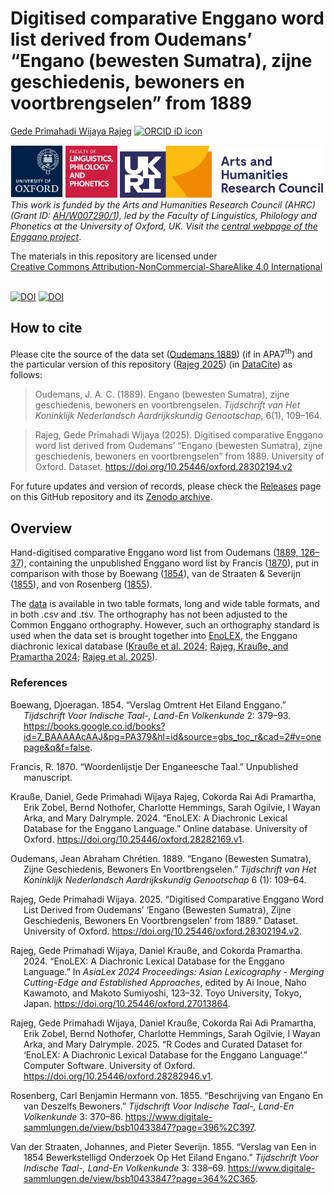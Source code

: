 Digitised comparative Enggano word list derived from Oudemans’ “Engano
(bewesten Sumatra), zijne geschiedenis, bewoners en voortbrengselen”
from 1889
================
[Gede Primahadi Wijaya
Rajeg](https://www.ling-phil.ox.ac.uk/people/gede-rajeg)
<a itemprop="sameAs" content="https://orcid.org/0000-0002-2047-8621" href="https://orcid.org/0000-0002-2047-8621" target="orcid.widget" rel="noopener noreferrer" style="vertical-align:top;"><img src="https://orcid.org/sites/default/files/images/orcid_16x16.png" style="width:1em;margin-right:.5em;" alt="ORCID iD icon"></a>

<!-- README.md is generated from README.Rmd. Please edit that file -->
<!-- badges: start -->

[<img
src="https://raw.githubusercontent.com/engganolang/digitised-holle-list/main/file-oxweb-logo.gif"
width="84" alt="The University of Oxford" />](https://www.ox.ac.uk/)
[<img
src="https://raw.githubusercontent.com/engganolang/digitised-holle-list/main/file-lingphil.png"
width="83"
alt="Faculty of Linguistics, Philology and Phonetics, the University of Oxford" />](https://www.ling-phil.ox.ac.uk/)
[<img
src="https://raw.githubusercontent.com/engganolang/digitised-holle-list/main/file-ahrc.png"
width="325" alt="Arts and Humanities Research Council (AHRC)" />](https://www.ukri.org/councils/ahrc/)
</br>*This work is funded by the Arts and Humanities Research Council
(AHRC) (Grant ID:
[AH/W007290/1](https://gtr.ukri.org/projects?ref=AH%2FW007290%2F1)), led
by the Faculty of Linguistics, Philology and Phonetics at the University
of Oxford, UK. Visit the [central webpage of the Enggano
project](https://enggano.ling-phil.ox.ac.uk/)*.

<p xmlns:cc="http://creativecommons.org/ns#" xmlns:dct="http://purl.org/dc/terms/">
<p xmlns:cc="http://creativecommons.org/ns#" xmlns:dct="http://purl.org/dc/terms/">
<a property="dct:title" rel="cc:attributionURL">The materials in this
repository are licensed under
<a href="https://creativecommons.org/licenses/by-nc-sa/4.0/?ref=chooser-v1" target="_blank" rel="license noopener noreferrer" style="display:inline-block;">Creative
Commons Attribution-NonCommercial-ShareAlike 4.0
International<img style="height:22px!important;margin-left:3px;vertical-align:text-bottom;" src="https://mirrors.creativecommons.org/presskit/icons/cc.svg?ref=chooser-v1" alt=""><img style="height:22px!important;margin-left:3px;vertical-align:text-bottom;" src="https://mirrors.creativecommons.org/presskit/icons/by.svg?ref=chooser-v1" alt=""><img style="height:22px!important;margin-left:3px;vertical-align:text-bottom;" src="https://mirrors.creativecommons.org/presskit/icons/nc.svg?ref=chooser-v1" alt=""><img style="height:22px!important;margin-left:3px;vertical-align:text-bottom;" src="https://mirrors.creativecommons.org/presskit/icons/sa.svg?ref=chooser-v1" alt=""></a>
</p>

[![DOI](https://img.shields.io/badge/doi-10.25446/oxford.28302194.v1-blue.svg?style=flat&labelColor=whitesmoke&logo=data%3Aimage%2Fpng%3Bbase64%2CiVBORw0KGgoAAAANSUhEUgAAAB8AAAAfCAYAAAAfrhY5AAAJsklEQVR42qWXd1DTaRrHf%2BiB2Hdt5zhrAUKz4IKEYu9IGiGFFJJQ0gkJCAKiWFDWBRdFhCQUF3UVdeVcRQEBxUI3yY9iEnQHb3bdW1fPubnyz%2F11M7lvEHfOQee2ZOYzPyDv%2B3yf9%2Fk95YX4fx%2BltfUt08GcFEuPR4U9hDDZ%2FVngIlhb%2FSiI6InkTgLzgDcgfvtnovhH4BzoVlrbwr55QnhCtBW4QHXnFrZbPBaQoBh4%2FSYH2EnpBEtqcDMVzB93wA%2F8AFwa23XFGcc8CkT3mxz%2BfXWtq9T9IQlLIXYEuHojudb%2BCM7Hgdq8ydi%2FAHiBXyY%2BLjwFlAEnS6Jnar%2FvnQVhvdzasad0eKvWZKe8hvDB2ofLZ%2FZEcWsh%2BhyIuyO5Bxs2iZIE4nRv7NWAb0EO8AC%2FWPxjYAWuOEX2MSXZVgPxzmRL3xKz3ScGpx6p6QnOx4mDIFqO0w6Q4fEhO5IzwxlSwyD2FYHzwAW%2BAZ4fEsf74gCumykwNHskLM7taQxLYjjIyy8MUtraGhTWdkfhkFJqtvuVl%2F9l2ZquDfEyrH8B0W06nnpH3JtIyRGpH1iJ6SfxDIHjRXHJmdQjLpfHeN54gnfFx4W9QRnovx%2FN20aXZeTD2J84hn3%2BqoF2Tqr14VqTPUCIcP%2B5%2Fly4qC%2BUL3sYxSvNj1NwsVYPsWdMUfomsdkYm3Tj0nbV0N1wRKwFe1MgKACDIBdMAhPE%2FwicwNWxll8Ag40w%2BFfhibJkGHmutjYeQ8gVlaN%2BjO51nDysa9TwNUFMqaGbKdRJZFfOJSp6mkRKsv0rRIpEVWjAvyFkxNOEpwvcAVPfEe%2Bl8ojeNTx3nXLBcWRrYGxSRjDEk0VlpxYrbe1ZmaQ5xuT0u3r%2B2qe5j0J5uytiZPGsRL2Jm32AldpxPUNJ3jmmsN4x62z1cXrbedXBQf2yvIFCeZrtyicZZG2U2nrrBJzYorI2EXLrvTfCSB43s41PKEvbZDEfQby6L4JTj%2FfIwam%2B4%2BwucBu%2BDgNK05Nle1rSt9HvR%2FKPC4U6LTfvUIaip1mjIa8fPzykii23h2eanT57zQ7fsyYH5QjywwlooAUcAdOh5QumgTHx6aAO7%2FL52eaQNEShrxfhL6albEDmfhGflrsT4tps8gTHNOJbeDeBlt0WJWDHSgxs6cW6lQqyg1FpD5ZVDfhn1HYFF1y4Eiaqa18pQf3zzYMBhcanlBjYfgWNayAf%2FASOgklu8bmgD7hADrk4cRlOL7NSOewEcbqSmaivT33QuFdHXj5sdvjlN5yMDrAECmdgDWG2L8P%2BAKLs9ZLZ7dJda%2BB4Xl84t7QvnKfvpXJv9obz2KgK8dXyqISyV0sXGZ0U47hOA%2FAiigbEMECJxC9aoKp86re5O5prxOlHkcksutSQJzxZRlPZmrOKhsQBF5zEZKybUC0vVjG8PqOnhOq46qyDTDnj5gZBriWCk4DvXrudQnXQmnXblebhAC2cCB6zIbM4PYgGl0elPSgIf3iFEA21aLdHYLHUQuVkpgi02SxFdrG862Y8ymYGMvXDzUmiX8DS5vKZyZlGmsSgQqfLub5RyLNS4zfDiZc9Edzh%2FtCE%2BX8j9k%2FqWB071rcZyMImne1SLkL4GRw4UPHMV3jjwEYpPG5uW5fAEot0aTSJnsGAwHJi2nvF1Y5OIqWziVCQd5NT7t6Q8guOSpgS%2Fa1dSRn8JGGaCD3BPXDyQRG4Bqhu8XrgAp0yy8DMSvvyVXDgJcJTcr1wQ2BvFKf65jqhvmxXUuDpGBlRvV36XvGjQzLi8KAKT2lYOnmxQPGorURSV0NhyTIuIyqOmKTMhQ%2BieEsgOgpc4KBbfDM4B3SIgFljvfHF6cef7qpyLBXAiQcXvg5l3Iunp%2FWv4dH6qFziO%2BL9PbrimQ9RY6MQphEfGUpOmma7KkGzuS8sPUFnCtIYcKCaI9EXo4HlQLgGrBjbiK5EqMj2AKWt9QWcIFMtnVvQVDQV9lXJJqdPVtUQpbh6gCI2Ov1nvZts7yYdsnvRgxiWFOtNJcOMVLn1vgptVi6qrNiFOfEjHCDB3J%2BHDLqUB77YgQGwX%2Fb1eYna3hGKdlqJKIyiE4nSbV8VFgxmxR4b5mVkkeUhMgs5YTi4ja2XZ009xJRHdkfwMi%2BfocaancuO7h%2FMlcLOa0V%2FSw6Dq47CumRQAKhgbOP8t%2BMTjuxjJGhXCY6XpmDDFqWlVYbQ1aDJ5Cptdw4oLbf3Ck%2BdWkVP0LpH7s9XLPXI%2FQX8ws%2Bj2In63IcRvOOo%2BTTjiN%2BlssfRsanW%2B3REVKoavBOAPTXABW4AL7e4NygHdpAKBscmlDh9Jysp4wxbnUNna3L3xBvyE1jyrGIkUHaqQMuxhHElV6oj1picvgL1QEuS5PyZTEaivqh5vUCKJqOuIgPFGESns8kyFk7%2FDxyima3cYxi%2FYOQCj%2F%2B9Ms2Ll%2Bhn4FmKnl7JkGXQGDKDAz9rUGL1TIlBpuJr9Be2JjK6qPzyDg495UxXYF7JY1qKimw9jWjF0iV6DRIqE%2B%2FeWG0J2ofmZTk0mLYVd4GLiFCOoKR0Cg727tWq981InYynvCuKW43aXgEjofVbxIqrm0VL76zlH3gQzWP3R3Bv9oXxclrlO7VVtgBRpSP4hMFWJ8BrUSBCJXC07l40X4jWuvtc42ofNCxtlX2JH6bdeojXgTh5TxOBKEyY5wvBE%2BACh8BtOPNPkApjoxi5h%2B%2FFMQQNpWvZaMH7MKFu5Ax8HoCQdmGkJrtnOiLHwD3uS5y8%2F2xTSDrE%2F4PT1yqtt6vGe8ldMBVMEPd6KwqiYECHDlfbvzphcWP%2BJiZuL5swoWQYlS%2Br7Yu5mNUiGD2retxBi9fl6RDGn4Ti9B1oyYy%2BMP5G87D%2FCpRlvdnuy0PY6RC8BzTA40NXqckQ9TaOUDywkYsudxJzPgyDoAWn%2BB6nEFbaVxxC6UXjJiuDkW9TWq7uRBOJocky9iMfUhGpv%2FdQuVVIuGjYqACbXf8aa%2BPeYNIHZsM7l4s5gAQuUAzRUoT51hnH3EWofXf2vkD5HJJ33vwE%2FaEWp36GHr6GpMaH4AAPuqM5eabH%2FhfG9zcCz4nN6cPinuAw6IHwtvyB%2FdO1toZciBaPh25U0ducR2PI3Zl7mokyLWKkSnEDOg1x5fCsJE9EKhH7HwFNhWMGMS7%2BqxyYsbHHRUDUH4I%2FAheQY7wujJNnFUH4KdCju83riuQeHU9WEqNzjsJFuF%2FdTDAZ%2FK7%2F1WaAU%2BAWymT59pVMT4g2AxcwNa0XEBDdBDpAPvgDIH73R25teeuAF5ime2Ul0OUIiG4GpSAEJeYW9wDTf43wfwHgHLKJoPznkwAAAABJRU5ErkJggg%3D%3D)](http://dx.doi.org/10.25446/oxford.28302194.v1)
[![DOI](https://zenodo.org/badge/DOI/10.5281/zenodo.14760278.svg)](https://doi.org/10.5281/zenodo.14760278)

<!-- badges: end -->

## How to cite

Please cite the source of the data set ([Oudemans
1889](#ref-oudemans_engano_1889)) (if in APA7<sup>th</sup>) and the
particular version of this repository ([Rajeg
2025](#ref-rajeg_digitised_2025)) (in
[DataCite](https://support.datacite.org/docs/data-citation)) as follows:

> Oudemans, J. A. C. (1889). Engano (bewesten Sumatra), zijne
> geschiedenis, bewoners en voortbrengselen. *Tijdschrift van Het
> Koninklijk Nederlandsch Aardrijkskundig Genootschap*, 6(1), 109–164.

> Rajeg, Gede Primahadi Wijaya (2025). Digitised comparative Enggano
> word list derived from Oudemans’ “Engano (bewesten Sumatra), zijne
> geschiedenis, bewoners en voortbrengselen” from 1889. University of
> Oxford. Dataset. <https://doi.org/10.25446/oxford.28302194.v2>

For future updates and version of records, please check the
[Releases](https://github.com/engganolang/oudemans1889/releases) page on
this GitHub repository and its [Zenodo
archive](https://doi.org/10.5281/zenodo.14760278).

## Overview

Hand-digitised comparative Enggano word list from Oudemans ([1889,
126–37](#ref-oudemans_engano_1889)), containing the unpublished Enggano
word list by Francis ([1870](#ref-francis_woordenlijstje_1870)), put in
comparison with those by Boewang ([1854](#ref-boewang_verslag_1854)),
van de Straaten & Severijn ([1855](#ref-van_der_straaten_verslag_1855)),
and von Rosenberg ([1855](#ref-von_rosenberg_beschrijving_1855)).

The [data](https://github.com/engganolang/oudemans1889/tree/main/data)
is available in two table formats, long and wide table formats, and in
both .csv and .tsv. The orthography has not been adjusted to the Common
Enggano orthography. However, such an orthography standard is used when
the data set is brought together into
[EnoLEX](https://doi.org/10.25446/oxford.28282169), the Enggano
diachronic lexical database ([Krauße et al.
2024](#ref-krause_enolex_2024); [Rajeg, Krauße, and Pramartha
2024](#ref-rajeg_enolex_2024); [Rajeg et al. 2025](#ref-rajeg_r_2025)).

### References

<div id="refs" class="references csl-bib-body hanging-indent">

<div id="ref-boewang_verslag_1854" class="csl-entry">

Boewang, Djoeragan. 1854. “Verslag Omtrent Het Eiland Enggano.”
*Tijdschrift Voor Indische Taal-, Land-En Volkenkunde* 2: 379–93.
<https://books.google.co.id/books?id=7_BAAAAAcAAJ&pg=PA379&hl=id&source=gbs_toc_r&cad=2#v=onepage&q&f=false>.

</div>

<div id="ref-francis_woordenlijstje_1870" class="csl-entry">

Francis, R. 1870. “Woordenlijstje Der Enganeesche Taal.” Unpublished
manuscript.

</div>

<div id="ref-krause_enolex_2024" class="csl-entry">

Krauße, Daniel, Gede Primahadi Wijaya Rajeg, Cokorda Rai Adi Pramartha,
Erik Zobel, Bernd Nothofer, Charlotte Hemmings, Sarah Ogilvie, I Wayan
Arka, and Mary Dalrymple. 2024. “EnoLEX: A Diachronic Lexical Database
for the Enggano Language.” Online database. University of Oxford.
<https://doi.org/10.25446/oxford.28282169.v1>.

</div>

<div id="ref-oudemans_engano_1889" class="csl-entry">

Oudemans, Jean Abraham Chrétien. 1889. “Engano (Bewesten Sumatra), Zijne
Geschiedenis, Bewoners En Voortbrengselen.” *Tijdschrift van Het
Koninklijk Nederlandsch Aardrijkskundig Genootschap* 6 (1): 109–64.

</div>

<div id="ref-rajeg_digitised_2025" class="csl-entry">

Rajeg, Gede Primahadi Wijaya. 2025. “Digitised Comparative Enggano Word
List Derived from Oudemans’ ‘Engano (Bewesten Sumatra), Zijne
Geschiedenis, Bewoners En Voortbrengselen’ from 1889.” Dataset.
University of Oxford. <https://doi.org/10.25446/oxford.28302194.v2>.

</div>

<div id="ref-rajeg_enolex_2024" class="csl-entry">

Rajeg, Gede Primahadi Wijaya, Daniel Krauße, and Cokorda Pramartha.
2024. “EnoLEX: A Diachronic Lexical Database for the Enggano Language.”
In *AsiaLex 2024 Proceedings: Asian Lexicography - Merging Cutting-Edge
and Established Approaches*, edited by Ai Inoue, Naho Kawamoto, and
Makoto Sumiyoshi, 123–32. Toyo University, Tokyo, Japan.
<https://doi.org/10.25446/oxford.27013864>.

</div>

<div id="ref-rajeg_r_2025" class="csl-entry">

Rajeg, Gede Primahadi Wijaya, Daniel Krauße, Cokorda Rai Adi Pramartha,
Erik Zobel, Bernd Nothofer, Charlotte Hemmings, Sarah Ogilvie, I Wayan
Arka, and Mary Dalrymple. 2025. “R Codes and Curated Dataset for
‘EnoLEX: A Diachronic Lexical Database for the Enggano Language’.”
Computer Software. University of Oxford.
<https://doi.org/10.25446/oxford.28282946.v1>.

</div>

<div id="ref-von_rosenberg_beschrijving_1855" class="csl-entry">

Rosenberg, Carl Benjamin Hermann von. 1855. “Beschrijving van Engano En
van Deszelfs Bewoners.” *Tijdschrift Voor Indische Taal-, Land-En
Volkenkunde* 3: 370–86.
<https://www.digitale-sammlungen.de/view/bsb10433847?page=396%2C397>.

</div>

<div id="ref-van_der_straaten_verslag_1855" class="csl-entry">

Van der Straaten, Johannes, and Pieter Severijn. 1855. “Verslag van Een
in 1854 Bewerkstelligd Onderzoek Op Het Eiland Engano.” *Tijdschrift
Voor Indische Taal-, Land-En Volkenkunde* 3: 338–69.
<https://www.digitale-sammlungen.de/view/bsb10433847?page=364%2C365>.

</div>

</div>
